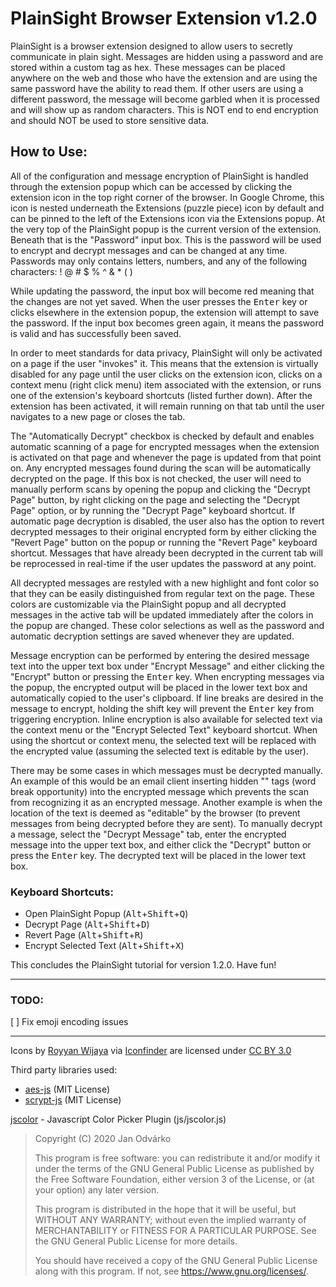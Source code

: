 # PlainSight Browser Extension v1.2.0

PlainSight is a browser extension designed to allow users to secretly communicate in plain sight. Messages are hidden using a password and are stored within a custom tag as hex. These messages can be placed anywhere on the web and those who have the extension and are using the same password have the ability to read them. If other users are using a different password, the message will become garbled when it is processed and will show up as random characters. This is NOT end to end encryption and should NOT be used to store sensitive data.

## How to Use:

All of the configuration and message encryption of PlainSight is handled through the extension popup which can be accessed by clicking the extension icon in the top right corner of the browser. In Google Chrome, this icon is nested underneath the Extensions (puzzle piece) icon by default and can be pinned to the left of the Extensions icon via the Extensions popup. At the very top of the PlainSight popup is the current version of the extension. Beneath that is the "Password" input box. This is the password will be used to encrypt and decrypt messages and can be changed at any time. Passwords may only contains letters, numbers, and any of the following characters: ! @ # $ % ^ & * ( )

While updating the password, the input box will become red meaning that the changes are not yet saved. When the user presses the <kbd>Enter</kbd> key or clicks elsewhere in the extension popup, the extension will attempt to save the password. If the input box becomes green again, it means the password is valid and has successfully been saved.

In order to meet standards for data privacy, PlainSight will only be activated on a page if the user "invokes" it. This means that the extension is virtually disabled for any page until the user clicks on the extension icon, clicks on a context menu (right click menu) item associated with the extension, or runs one of the extension's keyboard shortcuts (listed further down). After the extension has been activated, it will remain running on that tab until the user navigates to a new page or closes the tab.

The "Automatically Decrypt" checkbox is checked by default and enables automatic scanning of a page for encrypted messages when the extension is activated on that page and whenever the page is updated from that point on. Any encrypted messages found during the scan will be automatically decrypted on the page. If this box is not checked, the user will need to manually perform scans by opening the popup and clicking the "Decrypt Page" button, by right clicking on the page and selecting the "Decrypt Page" option, or by running the "Decrypt Page" keyboard shortcut. If automatic page decryption is disabled, the user also has the option to revert decrypted messages to their original encrypted form by either clicking the "Revert Page" button on the popup or running the "Revert Page" keyboard shortcut. Messages that have already been decrypted in the current tab will be reprocessed in real-time if the user updates the password at any point.

All decrypted messages are restyled with a new highlight and font color so that they can be easily distinguished from regular text on the page. These colors are customizable via the PlainSight popup and all decrypted messages in the active tab will be updated immediately after the colors in the popup are changed. These color selections as well as the password and automatic decryption settings are saved whenever they are updated.

Message encryption can be performed by entering the desired message text into the upper text box under "Encrypt Message" and either clicking the "Encrypt" button or pressing the <kbd>Enter</kbd> key. When encrypting messages via the popup, the encrypted output will be placed in the lower text box and automatically copied to the user's clipboard. If line breaks are desired in the message to encrypt, holding the shift key will prevent the <kbd>Enter</kbd> key from triggering encryption. Inline encryption is also available for selected text via the context menu or the "Encrypt Selected Text" keyboard shortcut. When using the shortcut or context menu, the selected text will be replaced with the encrypted value (assuming the selected text is editable by the user).

There may be some cases in which messages must be decrypted manually. An example of this would be an email client inserting hidden "<wbr>" tags (word break opportunity) into the encrypted message which prevents the scan from recognizing it as an encrypted message. Another example is when the location of the text is deemed as "editable" by the browser (to prevent messages from being decrypted before they are sent). To manually decrypt a message, select the "Decrypt Message" tab, enter the encrypted message into the upper text box, and either click the "Decrypt" button or press the <kbd>Enter</kbd> key. The decrypted text will be placed in the lower text box.

### Keyboard Shortcuts:
* Open PlainSight Popup (<kbd>Alt</kbd>+<kbd>Shift</kbd>+<kbd>Q</kbd>)
* Decrypt Page (<kbd>Alt</kbd>+<kbd>Shift</kbd>+<kbd>D</kbd>)
* Revert Page (<kbd>Alt</kbd>+<kbd>Shift</kbd>+<kbd>R</kbd>)
* Encrypt Selected Text (<kbd>Alt</kbd>+<kbd>Shift</kbd>+<kbd>X</kbd>)

This concludes the PlainSight tutorial for version 1.2.0. Have fun!

---
### TODO:
 [ ] Fix emoji encoding issues

---

Icons by [Royyan Wijaya](https://www.iconfinder.com/royyanwijaya) via [Iconfinder](https://www.iconfinder.com) are licensed under [CC BY 3.0](https://creativecommons.org/licenses/by/3.0/)

Third party libraries used:
* [aes-js](https://github.com/ricmoo/aes-js) (MIT License)
* [scrypt-js](https://github.com/ricmoo/scrypt-js) (MIT License)

[jscolor](https://jscolor.com/) - Javascript Color Picker Plugin (js/jscolor.js)
> Copyright (C) 2020 Jan Odvárko
> 
> This program is free software: you can redistribute it and/or modify
> it under the terms of the GNU General Public License as published by
> the Free Software Foundation, either version 3 of the License, or
> (at your option) any later version.
> 
> This program is distributed in the hope that it will be useful,
> but WITHOUT ANY WARRANTY; without even the implied warranty of
> MERCHANTABILITY or FITNESS FOR A PARTICULAR PURPOSE.  See the
> GNU General Public License for more details.
> 
> You should have received a copy of the GNU General Public License
> along with this program. If not, see <https://www.gnu.org/licenses/>.